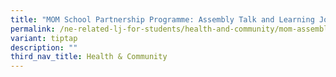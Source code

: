 ```yaml
---
title: "MOM School Partnership Programme: Assembly Talk and Learning Journey"
permalink: /ne-related-lj-for-students/health-and-community/mom-assembly-talk-learning-journey/
variant: tiptap
description: ""
third_nav_title: Health & Community
---
```

